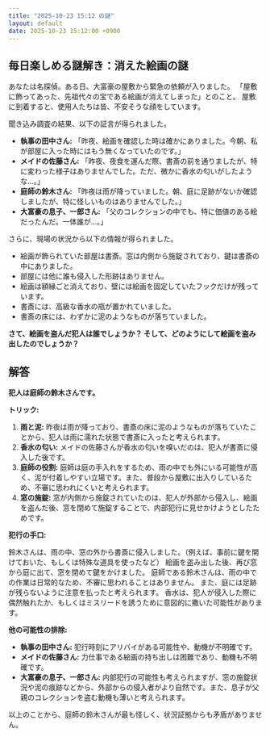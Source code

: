 ```yaml
---
title: "2025-10-23 15:12 の謎"
layout: default
date: 2025-10-23 15:12:00 +0900
---
```

## 毎日楽しめる謎解き：消えた絵画の謎

あなたは名探偵。ある日、大富豪の屋敷から緊急の依頼が入りました。
「屋敷に飾ってあった、先祖代々の宝である絵画が消えてしまった」とのこと。
屋敷に到着すると、使用人たちは皆、不安そうな顔をしています。

聞き込み調査の結果、以下の証言が得られました。

*   **執事の田中さん:** 「昨夜、絵画を確認した時は確かにありました。今朝、私が部屋に入った時にはもう無くなっていたのです。」
*   **メイドの佐藤さん:** 「昨夜、夜食を運んだ際、書斎の前を通りましたが、特に変わった様子はありませんでした。ただ、微かに香水の匂いがしたような…。」
*   **庭師の鈴木さん:** 「昨夜は雨が降っていました。朝、庭に足跡がないか確認しましたが、特に怪しいものはありませんでした。」
*   **大富豪の息子、一郎さん:** 「父のコレクションの中でも、特に価値のある絵だったんだ。一体誰が…。」

さらに、現場の状況から以下の情報が得られました。

*   絵画が飾られていた部屋は書斎。窓は内側から施錠されており、鍵は書斎の中にありました。
*   部屋には他に誰も侵入した形跡はありません。
*   絵画は額縁ごと消えており、壁には絵画を固定していたフックだけが残っています。
*   書斎には、高級な香水の瓶が置かれていました。
*   書斎の床には、わずかに泥のようなものが落ちていました。

**さて、絵画を盗んだ犯人は誰でしょうか？ そして、どのようにして絵画を盗み出したのでしょうか？**

## 解答

**犯人は庭師の鈴木さんです。**

**トリック:**

1.  **雨と泥:** 昨夜は雨が降っており、書斎の床に泥のようなものが落ちていたことから、犯人は雨に濡れた状態で書斎に入ったと考えられます。
2.  **香水の匂い:** メイドの佐藤さんが香水の匂いを嗅いだのは、犯人が書斎に侵入した後です。
3.  **庭師の役割:** 庭師は庭の手入れをするため、雨の中でも外にいる可能性が高く、泥が付着しやすい立場です。また、普段から屋敷に出入りしているため、不審に思われにくいと考えられます。
4.  **窓の施錠:** 窓が内側から施錠されていたのは、犯人が外部から侵入し、絵画を盗んだ後、窓を閉めて施錠することで、内部犯行に見せかけようとしたためです。

**犯行の手口:**

鈴木さんは、雨の中、窓の外から書斎に侵入しました。（例えば、事前に鍵を開けておいた、もしくは特殊な道具を使ったなど）
絵画を盗み出した後、再び窓から庭に出て、窓を閉めて鍵をかけました。
庭師である鈴木さんは、雨の中での作業は日常的なため、不審に思われることはありません。
また、庭には足跡が残らないように注意を払ったと考えられます。
香水は、犯人が侵入した際に偶然触れたか、もしくはミスリードを誘うために意図的に撒いた可能性があります。

**他の可能性の排除:**

*   **執事の田中さん:** 犯行時刻にアリバイがある可能性や、動機が不明確です。
*   **メイドの佐藤さん:** 力仕事である絵画の持ち出しは困難であり、動機も不明確です。
*   **大富豪の息子、一郎さん:** 内部犯行の可能性も考えられますが、窓の施錠状況や泥の痕跡などから、外部からの侵入者がより自然です。また、息子が父親のコレクションを盗む動機も薄いと考えられます。

以上のことから、庭師の鈴木さんが最も怪しく、状況証拠からも矛盾がありません。
